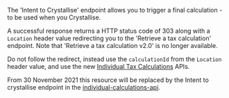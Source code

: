 The 'Intent to Crystallise' endpoint allows you to trigger a final calculation - to be used when you Crystallise.

A successful response returns a HTTP status code of 303 along with a `Location` header value redirecting you to the 'Retrieve a tax calculation' endpoint. Note that 'Retrieve a tax calculation v2.0' is no longer available.

Do not follow the redirect, instead use the `calculationId` from the `Location` header value, and use the new [Individual Tax Calculations](https://developer.service.hmrc.gov.uk/api-documentation/docs/api/service/individual-calculations-api/1.0) APIs.

From 30 November 2021 this resource will be replaced by the Intent to crystallise endpoint in the <a href="/api-documentation/docs/api/service/individual-calculations-api/2.0">individual-calculations-api</a>.